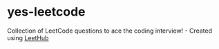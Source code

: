 # yes-leetcode
Collection of LeetCode questions to ace the coding interview! - Created using [LeetHub](https://github.com/QasimWani/LeetHub)
